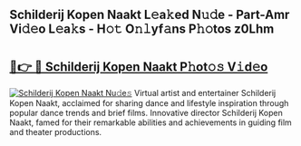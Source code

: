 ## Schilderij Kopen Naakt L𝚎a𝚔ed N𝚞𝚍e - Part-Amr Vi𝚍𝚎o L𝚎a𝚔s - H𝚘𝚝 O𝚗𝚕yf𝚊ns P𝚑𝚘tos z0Lhm

# <h2><a href="http://kfa7dn.oniu.top/?m=Schilderij+Kopen+Naakt">🔗👉 🔴 Schilderij Kopen Naakt P𝚑ot𝚘𝚜 V𝚒d𝚎o</a></h2>

[![Schilderij Kopen Naakt Nu𝚍e𝚜](https://i.imgur.com/0qMVB7G.gif)](http://kfa7dn.oniu.top/?m=Schilderij+Kopen+Naakt)
Virtual artist and entertainer Schilderij Kopen Naakt, acclaimed for sharing dance and lifestyle inspiration through popular dance trends and brief films. Innovative director Schilderij Kopen Naakt, famed for their remarkable abilities and achievements in guiding film and theater productions.  

